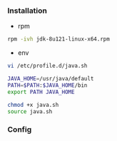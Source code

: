 ### Installation
- rpm
```bash
rpm -ivh jdk-8u121-linux-x64.rpm
```

- env
```bash
vi /etc/profile.d/java.sh

JAVA_HOME=/usr/java/default
PATH=$PATH:$JAVA_HOME/bin
export PATH JAVA_HOME

chmod +x java.sh
source java.sh
```

### Config

